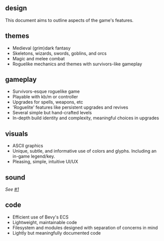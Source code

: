 ## design
This document aims to outline aspects of the game's features. 

## themes
* Medieval (grim)dark fantasy
* Skeletons, wizards, swords, goblins, and orcs
* Magic and melee combat
* Roguelike mechanics and themes with survivors-like gameplay

## gameplay
* Survivors-esque roguelike game
* Playable with kb/m or controller
* Upgrades for spells, weapons, etc
* 'Roguelite' features like persistent upgrades and revives
* Several simple but hand-crafted levels
* In-depth build identity and complexity, meaningful choices in upgrades

## visuals
* ASCII graphics
* Unique, subtle, and informative use of colors and glyphs. Including an in-game legend/key.
* Pleasing, simple, intuitive UI/UX

## sound
*See [#1](https://github.com/proficiency/ascii_survivors/issues/1)*

## code
* Efficient use of Bevy's ECS
* Lightweight, maintainable code
* Filesystem and modules designed with separation of concerns in mind
* Lightly but meaningfully documented code